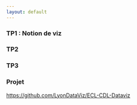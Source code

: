 ```yaml
---
layout: default
---
```


### TP1 : Notion de viz

### TP2


### TP3


### Projet

https://github.com/LyonDataViz/ECL-CDL-Dataviz

